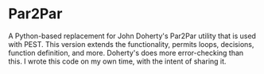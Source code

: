 # Par2Par
A Python-based replacement for John Doherty's Par2Par utility that is used with PEST. This version extends the functionality, permits loops, decisions, function definition, and more. Doherty's does more error-checking than this. I wrote this code on my own time, with the intent of sharing it.
